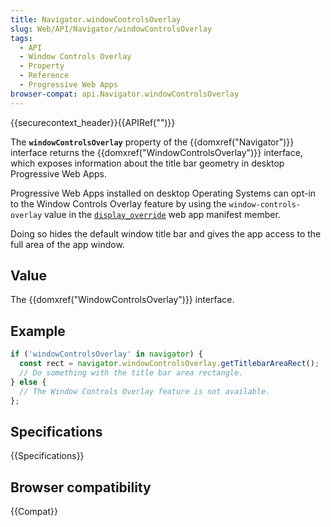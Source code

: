 ```yaml
---
title: Navigator.windowControlsOverlay
slug: Web/API/Navigator/windowControlsOverlay
tags:
  - API
  - Window Controls Overlay
  - Property
  - Reference
  - Progressive Web Apps
browser-compat: api.Navigator.windowControlsOverlay
---
```

{{securecontext_header}}{{APIRef("")}}

The **`windowControlsOverlay`** property of the {{domxref("Navigator")}}
interface returns the {{domxref("WindowControlsOverlay")}} interface, which exposes
information about the title bar geometry in desktop Progressive Web Apps.

Progressive Web Apps installed on desktop Operating Systems can opt-in to the
Window Controls Overlay feature by using the `window-controls-overlay` value in the
[`display_override`](/en-US/docs/Web/Manifest/display_override) web app manifest member.

Doing so hides the default window title bar and gives the app access to the full area
of the app window.

## Value

The {{domxref("WindowControlsOverlay")}} interface.

## Example

```js
if ('windowControlsOverlay' in navigator) {
  const rect = navigator.windowControlsOverlay.getTitlebarAreaRect();
  // Do something with the title bar area rectangle.
} else {
  // The Window Controls Overlay feature is not available.
};
```

## Specifications

{{Specifications}}

## Browser compatibility

{{Compat}}
